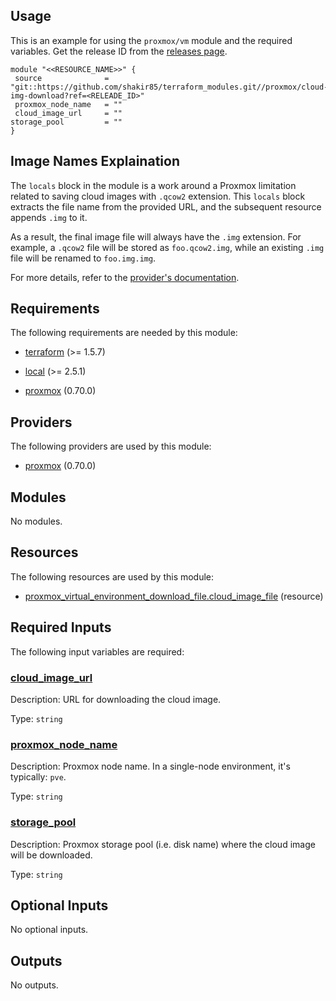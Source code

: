 <!-- BEGIN_TF_DOCS -->
## Usage

This is an example for using the `proxmox/vm` module and the required variables. Get the release ID from the [releases page](https://github.com/shakir85/Terraform-Modules/releases).

```hcl
module "<<RESOURCE_NAME>>" {
 source              = "git::https://github.com/shakir85/terraform_modules.git//proxmox/cloud-img-download?ref=<RELEADE_ID>"
 proxmox_node_name   = ""
 cloud_image_url     = ""
storage_pool         = ""
}
```

## Image Names Explaination

The `locals` block in the module is a work around a Proxmox limitation related to saving
cloud images with `.qcow2` extension. This `locals` block extracts
the file name from the provided URL, and the subsequent resource appends
`.img` to it.

As a result, the final image file will always have the `.img` extension.
For example, a `.qcow2` file will be stored as `foo.qcow2.img`, while an
existing `.img` file will be renamed to `foo.img.img`.

For more details, refer to the [provider's documentation](https://registry.terraform.io/providers/bpg/proxmox/latest/docs/resources/virtual_environment_download_file#file_name).

## Requirements

The following requirements are needed by this module:

- <a name="requirement_terraform"></a> [terraform](#requirement\_terraform) (>= 1.5.7)

- <a name="requirement_local"></a> [local](#requirement\_local) (>= 2.5.1)

- <a name="requirement_proxmox"></a> [proxmox](#requirement\_proxmox) (0.70.0)

## Providers

The following providers are used by this module:

- <a name="provider_proxmox"></a> [proxmox](#provider\_proxmox) (0.70.0)

## Modules

No modules.

## Resources

The following resources are used by this module:

- [proxmox_virtual_environment_download_file.cloud_image_file](https://registry.terraform.io/providers/bpg/proxmox/0.70.0/docs/resources/virtual_environment_download_file) (resource)

## Required Inputs

The following input variables are required:

### <a name="input_cloud_image_url"></a> [cloud\_image\_url](#input\_cloud\_image\_url)

Description: URL for downloading the cloud image.

Type: `string`

### <a name="input_proxmox_node_name"></a> [proxmox\_node\_name](#input\_proxmox\_node\_name)

Description: Proxmox node name. In a single-node environment, it's typically: `pve`.

Type: `string`

### <a name="input_storage_pool"></a> [storage\_pool](#input\_storage\_pool)

Description: Proxmox storage pool (i.e. disk name) where the cloud image will be downloaded.

Type: `string`

## Optional Inputs

No optional inputs.

## Outputs

No outputs.
<!-- END_TF_DOCS -->
